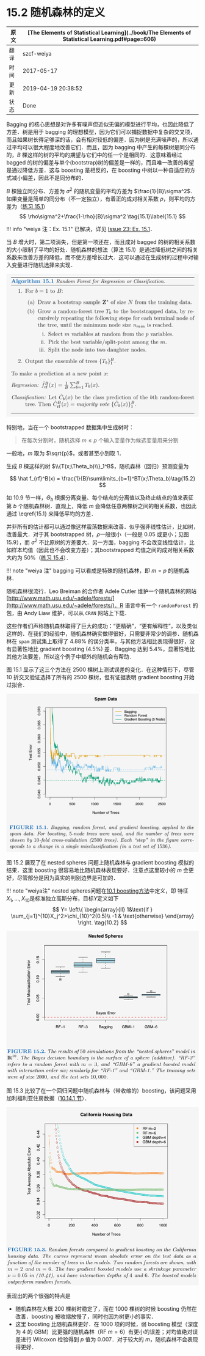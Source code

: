 # 15.2 随机森林的定义

| 原文   | [The Elements of Statistical Learning](../book/The Elements of Statistical Learning.pdf#page=606) |
| ---- | ---------------------------------------- |
| 翻译   | szcf-weiya                               |
| 时间   | 2017-05-17                               |
|更新| 2019-04-19 20:38:52|
|状态|Done|

Bagging 的核心思想是对许多有噪声但近似无偏的模型进行平均，也因此降低了方差．树是用于 bagging 的理想模型，因为它们可以捕捉数据中复杂的交叉项，而且如果树长得足够深的话，会有相对较低的偏差．因为树是充满噪声的，所以通过平均可以很大程度地改善它们．而且，因为 bagging 中产生的每棵树是同分布的，$B$ 棵这样的树的平均的期望与它们中的任一个是相同的．这意味着经过 bagged 的树的偏差与单个(bootstrap)树的偏差是一样的，而且唯一改善的希望是通过降低方差．这与 boosting 是相反的，在 boosting 中树以一种自适应的方式减小偏差，因此不是同分布的．

$B$ 棵独立同分布、方差为 $\sigma^2$ 的随机变量的平均方差为 $\frac{1}{B}\sigma^2$．如果变量是简单的同分布（不一定独立），有着正的成对相关系数 $\rho$，则平均的方差为（[练习 15.1](https://github.com/szcf-weiya/ESL-CN/issues/23)）
$$
\rho\sigma^2+\frac{1-\rho}{B}\sigma^2 \tag{15.1}\label{15.1}
$$

!!! info "weiya 注：Ex. 15.1"
    已解决，详见 [Issue 23: Ex. 15.1](https://github.com/szcf-weiya/ESL-CN/issues/23)．

当 $B$ 增大时，第二项消失，但是第一项还在，而且成对 bagged 的树的相关系数的大小限制了平均的好处．随机森林的想法（算法 15.1）是通过降低树之间的相关系数来改善方差的降低，而不使方差增长过大．这可以通过在生成树的过程中对输入变量进行随机选择来实现．

![](../img/15/alg15.1.png)

特别地，当在一个 bootstrapped 数据集中生成树时：

> 在每次分割时，随机选择 $m\le p$ 个输入变量作为候选变量用来分割

一般地，$m$ 取为 $\sqrt{p}$，或者甚至小到取 1．

生成 $B$ 棵这样的树 $\\{T(x;\Theta_b)\\}_1^B$，随机森林（回归）预测变量为

$$
\hat f_{rf}^B(x) = \frac{1}{B}\sum\limits_{b=1}^BT(x;\Theta_b)\tag{15.2}
$$

如 10.9 节一样，$\Theta_b$ 根据分离变量、每个结点的分离值以及终止结点的值来表征第 $b$ 个随机森林树．直观上，降低 $m$ 会降低任意两棵树之间的相关系数，也因此通过 \eqref{15.1} 来降低平均的方差．

并非所有的估计都可以通过像这样震荡数据来改善．似乎强非线性估计，比如树，改善最大．对于其 bootstrapped 树，$\rho$一般很小（一般是 0.05 或更小；见图 15.9），而 $\sigma^2$ 不比原树的方差要大．另一方面，bagging 不会改变线性估计，比如样本均值（因此也不会改变方差）；其bootstrapped 均值之间的成对相关系数大约为 50%（[练习 15.4](https://github.com/szcf-weiya/ESL-CN/issues/191)）．

!!! note "weiya 注"
    bagging 可以看成是特殊的随机森林，即 $m=p$ 的随机森林．

随机森林很流行．Leo Breiman 的合作者 Adele Cutler 维护一个随机森林的网站 [http://www.math.usu.edu/~adele/forests/](http://www.math.usu.edu/~adele/forests/)．R 语言中有一个 `randomForest` 的包，由 Andy Liaw 维护，可以从 `CRAN` 网站上下载．

这些作者们声称随机森林取得了巨大的成功：“更精确”，“更有解释性”，以及类似这样的．在我们的经验中，随机森林确实做得很好，只需要非常少的调参．随机森林在 `spam` 测试集上取得了 4.88% 的误分类率，与其他方法相比表现得很好，没有显著性地比 gradient boosting (4.5%) 差．Bagging 达到 5.4%，显著性地比其他方法要差，所以这个例子中额外的随机会有帮助．

图 15.1 显示了这三个方法在 2500 棵树上测试误差的变化．在这种情形下，尽管 10 折交叉验证选择了所有的 2500 棵树，但有证据表明 gradient boosting 开始过拟合．

![](../img/15/fig15.1.png)

图 15.2 展现了在 nested spheres 问题上随机森林与 gradient boosting 模拟的结果．这里 boosting 很容易地比随机森林表现要好．注意点这里较小的 $m$ 会更好，尽管部分是因为真实的判别边界是可加的．

!!! note "weiya注"
    nested spheres问题在[10.1 boosting方法](https://esl.hohoweiya.xyz/10%20Boosting%20and%20Additive%20Trees/10.1%20Boosting%20Methods/index.html)中定义，即
    特征$X_1,\ldots,X_{10}$是标准独立高斯分布，目标$Y$定义如下
    $$
    Y=
    \left\{
    \begin{array}{ll}
    1&\text{if } \sum_{j=1}^{10}X_j^2>\chi_{10}^2(0.5)\\
    -1 & \text{otherwise}
    \end{array}
    \right.
    \tag{10.2}
    $$

![](../img/15/fig15.2.png)

图 15.3 比较了在一个回归问题中随机森林与（带收缩的）boosting，该问题采用加利福利亚住房数据（[10.14.1 节](https://esl.hohoweiya.xyz/10-Boosting-and-Additive-Trees/10.14-Illustrations/index.html)）．

![](../img/15/fig15.3.png)

表现出的两个很强的特点是

- 随机森林在大概 200 棵树时稳定了，而在 1000 棵树的时候 boosting 仍然在改善．boosting 被收缩放慢了，同时也因为树更小的事实．
- 这里 boosting 比随机森林更好．在 1000 项的时候，弱 boosting 模型（深度为 4 的 GBM）比更强的随机森林（RF $m=6$）有更小的误差；对均值绝对误差进行 Wilcoxon 检验得到 $p$ 值为 0.007．对于较大的 $m$，随机森林不会表现得更好．
